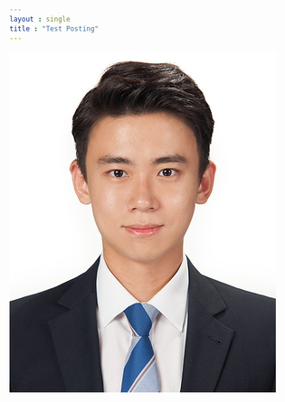 ```yaml
---
layout : single
title : "Test Posting"
---
```

![image upload test](https://github.com/chanmin9401/chanmin9401.github.io/blob/gh-pages/_images/2020-01-09-TEST/bob_profile.jpg)
